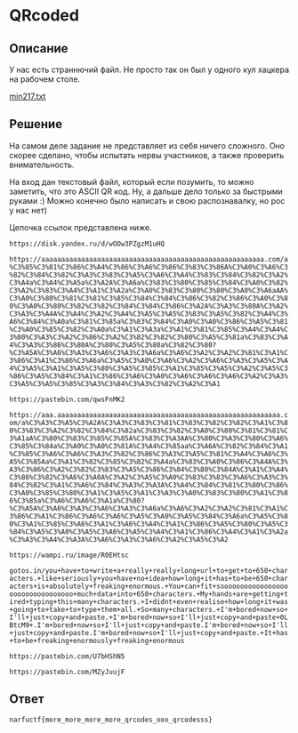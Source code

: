 # QRcoded

## Описание

У нас есть страннючий файл. Не просто так он был у одного кул хацкера на рабочем столе.


[min217.txt](../../_resources/min217.txt)


## Решение

На самом деле задание не представляет из себя ничего сложного. Оно скорее сделано, чтобы испытать нервы участников, а также проверить внимательность.

На вход дан текстовый файл, который если позумить, то можно заметить, что это ASCII QR код. Ну, а дальше дело только за быстрыми руками :) Можно конечно было написать и свою распознавалку, но poc у нас нет)

Цепочка ссылок представлена ниже.

`https://disk.yandex.ru/d/wOOw3PZgzM1uHQ`

`https://aaaaaaaaaaaaaaaaaaaaaaaaaaaaaaaaaaaaaaaaaaaaaaaaaaaaaaaa.com/a%C3%85%C3%81%C3%86%C3%A4%C3%86%C3%A6%C3%86%C3%83%C3%86A%C3%A0%C3%A6%C3%82%C3%84%C3%82%C3%A3%C3%83%C3%A5%C3%A6%C3%A4%C3%83%C3%84%C3%82%C3%A2%C3%A4a%C3%A4%C3%A5a%C3%A2A%C3%A6a%C3%83%C3%80%C3%85%C3%84%C3%A0%C3%82%C3%A2%C3%83%C3%A4%C3%A1%C3%A2a%C3%A0%C3%83%C3%80%C3%80%C3%A0%C3%A6aAA%C3%A0%C3%80%C3%81%C3%81%C3%85%C3%84%C3%84%C3%86%C3%82%C3%86%C3%A0%C3%80%C3%A0%C3%80%C3%82%C3%82%C3%84%C3%84%C3%86%C3%A2A%C3%A3%C3%80A%C3%A2%C3%A3%C3%A4A%C3%A4%C3%A2%C3%A4%C3%A5%C3%A5%C3%83%C3%A5%C3%82%C3%A4%C3%A6%C3%84%C3%A0a%C3%81%C3%85a%C3%83%C3%84%C3%A0%C3%A0%C3%86%C3%A5%C3%81%C3%A0%C3%85%C3%82%C3%A0a%C3%A1%C3%A3a%C3%A1%C3%81%C3%85%C3%A4%C3%A4%C3%80%C3%A3%C3%A2%C3%86%C3%A2%C3%82%C3%82%C3%80%C3%A5%C3%81a%C3%83%C3%A4%C3%A3%C3%86%C3%80A%C3%80%C3%A5%C3%80a%C3%82%C3%80?%C3%A5A%C3%A6%C3%A3%C3%A6%C3%A3%C3%A6a%C3%A6%C3%A2%C3%A2%C3%81%C3%A1%C3%86%C3%A1%C3%86%C3%A6a%C3%A5%C3%A0%C3%A6%C3%A2%C3%A6%C3%A3%C3%A5%C3%A4%C3%A5%C3%A1%C3%A5%C3%80%C3%A5%C3%85%C3%A1%C3%85%C3%A5%C3%A2%C3%A5%C3%86%C3%A5%C3%84%C3%A1%C3%86%C3%A6%C3%A0%C3%A6%C3%A6%C3%A6%C3%A2%C3%A3%C3%A5%C3%A5%C3%85%C3%A3%C3%84%C3%A3%C3%82%C3%A2%C3%A1`

`https://pastebin.com/qwsFnMK2`

`https://aaa.aaaaaaaaaaaaaaaaaaaaaaaaaaaaaaaaaaaaaaaaaaaaaaaaaaaaaaaa.com/a%C3%A3%C3%A5%C3%A2A%C3%A3%C3%83%C3%81%C3%83%C3%82%C3%82%C3%A1%C3%80%C3%83%C3%A2%C3%82%C3%84%C3%82a%C3%83%C3%82%C3%A0%C3%80%C3%81%C3%81%C3%A1aA%C3%80%C3%83%C3%85%C3%85A%C3%83%C3%A3AA%C3%80%C3%A3%C3%80%C3%A6%C3%85%C3%84a%C3%A0%C3%A0%C3%81A%C3%A4%C3%85aa%C3%A6A%C3%82%C3%84%C3%A1%C3%85%C3%A6%C3%A6%C3%A3%C3%82%C3%86%C3%A3%C3%A5%C3%81%C3%A4%C3%A6%C3%A5%C3%85Aa%C3%A1%C3%82%C3%85%C3%82%C3%A4a%C3%83%C3%A0%C3%86%C3%A4A%C3%A3%C3%86%C3%A2%C3%82%C3%83%C3%A5%C3%86%C3%84%C3%80%C3%84A%C3%A1%C3%A4%C3%86%C3%82%C3%A6%C3%A0A%C3%A2%C3%A5%C3%A0%C3%83%C3%83%C3%A6%C3%A3%C3%84%C3%82%C3%A1%C3%A6%C3%84%C3%A3%C3%A3A%C3%A4%C3%84%C3%81%C3%80%C3%86%C3%A0%C3%85%C3%80%C3%A1%C3%A5%C3%A1%C3%A3%C3%A0%C3%83%C3%80%C3%A1%C3%86%C3%85a%C3%A6%C3%A6%C3%A1a%C3%80?%C3%A5A%C3%A6%C3%A3%C3%A6%C3%A3%C3%A6a%C3%A6%C3%A2%C3%A2%C3%81%C3%A1%C3%86%C3%A1%C3%86%C3%A6%C3%A6%C3%A5%C3%A0%C3%A5%C3%84%C3%A6a%C3%A5%C3%80%C3%A1%C3%85%C3%A6%C3%A1%C3%A6%C3%A4%C3%A1%C3%86%C3%A5%C3%80%C3%A5%C3%84%C3%A5%C3%A0%C3%A5%C3%A6%C3%A5%C3%A4%C3%A1%C3%86%C3%A4%C3%A1%C3%A2a%C3%A3%C3%A4%C3%A3A%C3%A6%C3%A3%C3%A6%C3%A2%C3%A5%C3%A2`

`https://wampi.ru/image/R0EHtsc`

`gotos.in/you+have+to+write+a+really+really+long+url+to+get+to+650+characters.+like+seriously+you+have+no+idea+how+long+it+has+to+be+650+characters+is+absolutely+freaking+enormous.+You+can+fit+sooooooooooooooooooooooooooooooooo+much+data+into+650+characters.+My+hands+are+getting+tired+typing+this+many+characters.+I+didnt+even+realise+how+long+it+was+going+to+take+to+type+them+all.+So+many+characters.+I'm+bored+now+so+I'll+just+copy+and+paste.+I'm+bored+now+so+I'll+just+copy+and+paste+0LBtcM9+.I'm+bored+now+so+I'll+just+copy+and+paste.I'm+bored+now+so+I'll+just+copy+and+paste.I'm+bored+now+so+I'll+just+copy+and+paste.+It+has+to+be+freaking+enormously+freaking+enormous`

`https://pastebin.com/U7bHShN5`

`https://pastebin.com/MZyJuujF`

## Ответ

`narfuctf{more_more_more_more_qrcodes_ooo_qrcodesss}`
